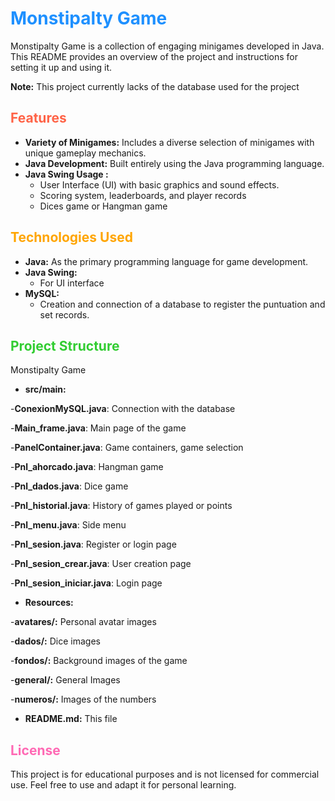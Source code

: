# <span style="color:#1e90ff;">Monstipalty Game</span>

Monstipalty Game is a collection of engaging minigames developed in Java. This README provides an overview of the project and instructions for setting it up and using it. 

**Note:** This project currently lacks of the database used for the project

## <span style="color:#ff6347;">Features</span>

- **Variety of Minigames:** Includes a diverse selection of minigames with unique gameplay mechanics.
- **Java Development:** Built entirely using the Java programming language.
- **Java Swing Usage :** 
    - User Interface (UI) with basic graphics and sound effects.
    - Scoring system, leaderboards, and player records
    - Dices game or Hangman game

## <span style="color:#ffa500;">Technologies Used</span>

- **Java:** As the primary programming language for game development.
- **Java Swing:** 
    - For UI interface
- **MySQL:** 
    - Creation and connection of a database to register the puntuation and set records.

## <span style="color:#32cd32;">Project Structure</span>

Monstipalty Game

- **src/main:**
  
-**ConexionMySQL.java**: Connection with the database
  
-**Main_frame.java**: Main page of the game

-**PanelContainer.java**: Game containers, game selection

-**Pnl_ahorcado.java**: Hangman game

-**Pnl_dados.java**: Dice game

-**Pnl_historial.java**: History of games played or points

-**Pnl_menu.java**: Side menu

-**Pnl_sesion.java**: Register or login page

-**Pnl_sesion_crear.java**: User creation page

-**Pnl_sesion_iniciar.java**: Login page

- **Resources:**
  
-**avatares/:** Personal avatar images
  
-**dados/:** Dice images

-**fondos/:** Background images of the game

-**general/:** General Images

-**numeros/:** Images of the numbers

-  **README.md:** This file

## <span style="color:#ff69b4;">License</span>
This project is for educational purposes and is not licensed for commercial use. Feel free to use and adapt it for personal learning.
